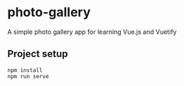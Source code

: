 # photo-gallery
A simple photo gallery app for learning Vue.js and Vuetify

## Project setup
```
npm install
npm run serve
```
